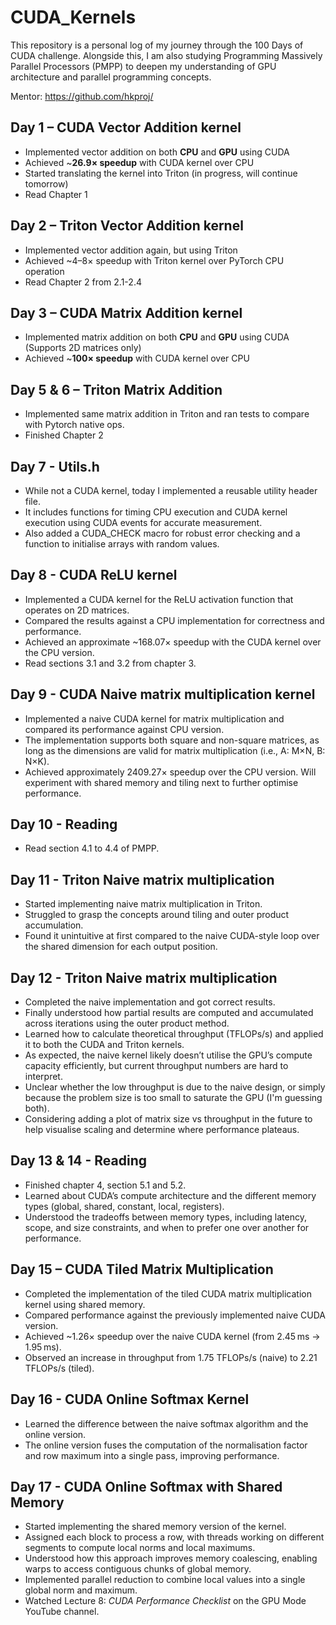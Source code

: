 # CUDA_Kernels

This repository is a personal log of my journey through the 100 Days of CUDA challenge. Alongside this, I am also studying Programming Massively Parallel Processors (PMPP) to deepen my understanding of GPU architecture and parallel programming concepts.

Mentor: https://github.com/hkproj/

## Day 1 – CUDA Vector Addition kernel

- Implemented vector addition on both **CPU** and **GPU** using CUDA  
- Achieved ~**26.9× speedup** with CUDA kernel over CPU
- Started translating the kernel into Triton (in progress, will continue tomorrow)
- Read Chapter 1

## Day 2 – Triton Vector Addition kernel

- Implemented vector addition again, but using Triton
- Achieved ~4–8× speedup with Triton kernel over PyTorch CPU operation
- Read Chapter 2 from 2.1-2.4

## Day 3 – CUDA Matrix Addition kernel

- Implemented matrix addition on both **CPU** and **GPU** using CUDA (Supports 2D matrices only)
- Achieved ~**100× speedup** with CUDA kernel over CPU

## Day 5 & 6 – Triton Matrix Addition
- Implemented same matrix addition in Triton and ran tests to compare with Pytorch native ops.
- Finished Chapter 2

## Day 7 - Utils.h
- While not a CUDA kernel, today I implemented a reusable utility header file.
- It includes functions for timing CPU execution and CUDA kernel execution using CUDA events for accurate measurement.
- Also added a CUDA_CHECK macro for robust error checking and a function to initialise arrays with random values.

## Day 8 - CUDA ReLU kernel
- Implemented a CUDA kernel for the ReLU activation function that operates on 2D matrices.
- Compared the results against a CPU implementation for correctness and performance.
- Achieved an approximate ~168.07× speedup with the CUDA kernel over the CPU version.
- Read sections 3.1 and 3.2 from chapter 3.

## Day 9 - CUDA Naive matrix multiplication kernel
-	Implemented a naive CUDA kernel for matrix multiplication and compared its performance against CPU version.
- The implementation supports both square and non-square matrices, as long as the dimensions are valid for matrix multiplication (i.e., A: M×N, B: N×K).
- Achieved approximately 2409.27× speedup over the CPU version. Will experiment with shared memory and tiling next to further optimise performance.

## Day 10 - Reading
- Read section 4.1 to 4.4 of PMPP.

## Day 11 - Triton Naive matrix multiplication 
- Started implementing naive matrix multiplication in Triton.
- Struggled to grasp the concepts around tiling and outer product accumulation.
- Found it unintuitive at first compared to the naive CUDA-style loop over the shared dimension for each output position.

## Day 12 - Triton Naive matrix multiplication 
- 	Completed the naive implementation and got correct results.
-	Finally understood how partial results are computed and accumulated across iterations using the outer product method.
-	Learned how to calculate theoretical throughput (TFLOPs/s) and applied it to both the CUDA and Triton kernels.
-	As expected, the naive kernel likely doesn’t utilise the GPU’s compute capacity efficiently, but current throughput numbers are hard to interpret.
-	Unclear whether the low throughput is due to the naive design, or simply because the problem size is too small to saturate the GPU (I'm guessing both). 
-	Considering adding a plot of matrix size vs throughput in the future to help visualise scaling and determine where performance plateaus.

## Day 13 & 14 - Reading
-	Finished chapter 4, section 5.1 and 5.2.
-	Learned about CUDA’s compute architecture and the different memory types (global, shared, constant, local, registers).
-	Understood the tradeoffs between memory types, including latency, scope, and size constraints, and when to prefer one over another for performance.
  
## Day 15 – CUDA Tiled Matrix Multiplication
- Completed the implementation of the tiled CUDA matrix multiplication kernel using shared memory.
- Compared performance against the previously implemented naive CUDA version.
-	Achieved ~1.26× speedup over the naive CUDA kernel (from 2.45 ms → 1.95 ms).
-	Observed an increase in throughput from 1.75 TFLOPs/s (naive) to 2.21 TFLOPs/s (tiled).

## Day 16 - CUDA Online Softmax Kernel
- Learned the difference between the naive softmax algorithm and the online version.
- The online version fuses the computation of the normalisation factor and row maximum into a single pass, improving performance.

## Day 17 - CUDA Online Softmax with Shared Memory
- Started implementing the shared memory version of the kernel.
- Assigned each block to process a row, with threads working on different segments to compute local norms and local maximums.
- Understood how this approach improves memory coalescing, enabling warps to access contiguous chunks of global memory.
- Implemented parallel reduction to combine local values into a single global norm and maximum.
- Watched Lecture 8: *CUDA Performance Checklist* on the GPU Mode YouTube channel.

